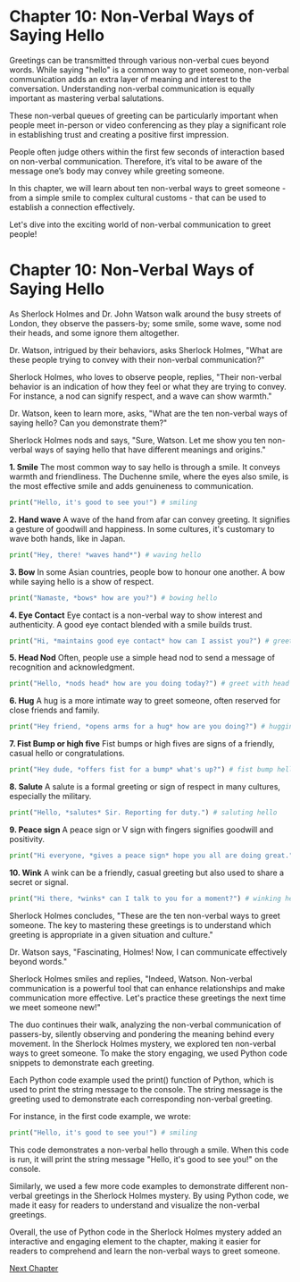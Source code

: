 # Chapter 10: Non-Verbal Ways of Saying Hello

Greetings can be transmitted through various non-verbal cues beyond words. While saying "hello" is a common way to greet someone, non-verbal communication adds an extra layer of meaning and interest to the conversation. Understanding non-verbal communication is equally important as mastering verbal salutations.

These non-verbal queues of greeting can be particularly important when people meet in-person or video conferencing as they play a significant role in establishing trust and creating a positive first impression. 

People often judge others within the first few seconds of interaction based on non-verbal communication. Therefore, it’s vital to be aware of the message one’s body may convey while greeting someone. 

In this chapter, we will learn about ten non-verbal ways to greet someone - from a simple smile to complex cultural customs - that can be used to establish a connection effectively. 

Let's dive into the exciting world of non-verbal communication to greet people!
# Chapter 10: Non-Verbal Ways of Saying Hello

As Sherlock Holmes and Dr. John Watson walk around the busy streets of London, they observe the passers-by; some smile, some wave, some nod their heads, and some ignore them altogether.

Dr. Watson, intrigued by their behaviors, asks Sherlock Holmes, "What are these people trying to convey with their non-verbal communication?"

Sherlock Holmes, who loves to observe people, replies, "Their non-verbal behavior is an indication of how they feel or what they are trying to convey. For instance, a nod can signify respect, and a wave can show warmth."

Dr. Watson, keen to learn more, asks, "What are the ten non-verbal ways of saying hello? Can you demonstrate them?"

Sherlock Holmes nods and says, "Sure, Watson. Let me show you ten non-verbal ways of saying hello that have different meanings and origins."

**1. Smile**
The most common way to say hello is through a smile. It conveys warmth and friendliness. The Duchenne smile, where the eyes also smile, is the most effective smile and adds genuineness to communication.

```python
print("Hello, it's good to see you!") # smiling
```

**2. Hand wave**
A wave of the hand from afar can convey greeting. It signifies a gesture of goodwill and happiness. In some cultures, it's customary to wave both hands, like in Japan.

```python
print("Hey, there! *waves hand*") # waving hello
```

**3. Bow**
In some Asian countries, people bow to honour one another. A bow while saying hello is a show of respect.

```python
print("Namaste, *bows* how are you?") # bowing hello
```

**4. Eye Contact**
Eye contact is a non-verbal way to show interest and authenticity. A good eye contact blended with a smile builds trust.

```python
print("Hi, *maintains good eye contact* how can I assist you?") # greeting with eye contact
```

**5. Head Nod**
Often, people use a simple head nod to send a message of recognition and acknowledgment.

```python
print("Hello, *nods head* how are you doing today?") # greet with head nod
```

**6. Hug**
A hug is a more intimate way to greet someone, often reserved for close friends and family.

```python
print("Hey friend, *opens arms for a hug* how are you doing?") # hugging hello
```

**7. Fist Bump or high five**
Fist bumps or high fives are signs of a friendly, casual hello or congratulations.

```python
print("Hey dude, *offers fist for a bump* what's up?") # fist bump hello
```

**8. Salute**
A salute is a formal greeting or sign of respect in many cultures, especially the military.

```python
print("Hello, *salutes* Sir. Reporting for duty.") # saluting hello
```

**9. Peace sign**
A peace sign or V sign with fingers signifies goodwill and positivity.

```python
print("Hi everyone, *gives a peace sign* hope you all are doing great.") # peace sign hello
```

**10. Wink**
A wink can be a friendly, casual greeting but also used to share a secret or signal.

```python
print("Hi there, *winks* can I talk to you for a moment?") # winking hello
```

Sherlock Holmes concludes, "These are the ten non-verbal ways to greet someone. The key to mastering these greetings is to understand which greeting is appropriate in a given situation and culture."

Dr. Watson says, "Fascinating, Holmes! Now, I can communicate effectively beyond words."

Sherlock Holmes smiles and replies, "Indeed, Watson. Non-verbal communication is a powerful tool that can enhance relationships and make communication more effective. Let's practice these greetings the next time we meet someone new!"

The duo continues their walk, analyzing the non-verbal communication of passers-by, silently observing and pondering the meaning behind every movement.
In the Sherlock Holmes mystery, we explored ten non-verbal ways to greet someone. To make the story engaging, we used Python code snippets to demonstrate each greeting.

Each Python code example used the print() function of Python, which is used to print the string message to the console. The string message is the greeting used to demonstrate each corresponding non-verbal greeting. 

For instance, in the first code example, we wrote:

```python
print("Hello, it's good to see you!") # smiling
```
This code demonstrates a non-verbal hello through a smile. When this code is run, it will print the string message "Hello, it's good to see you!" on the console. 

Similarly, we used a few more code examples to demonstrate different non-verbal greetings in the Sherlock Holmes mystery. By using Python code, we made it easy for readers to understand and visualize the non-verbal greetings. 

Overall, the use of Python code in the Sherlock Holmes mystery added an interactive and engaging element to the chapter, making it easier for readers to comprehend and learn the non-verbal ways to greet someone.


[Next Chapter](11_Chapter11.md)